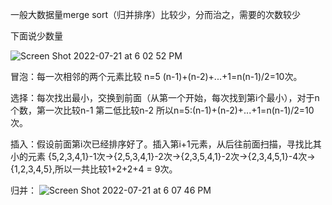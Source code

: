 一般大数据量merge sort（归并排序）比较少，分而治之，需要的次数较少

下面说少数量

![Screen Shot 2022-07-21 at 6 02 52 PM](https://user-images.githubusercontent.com/59748598/180339678-8861ace9-1536-4f29-af9f-f9b553ad5361.png)

冒泡：每一次相邻的两个元素比较 n=5 (n-1)+(n-2)+...+1=n(n-1)/2=10次。

选择：每次找出最小，交换到前面（从第一个开始，每次找到第i个最小），对于n个数，第一次比较n-1 第二低比较n-2  所以n=5:(n-1)+(n-2)+...+1=n(n-1)/2=10次。

插入：假设前面第i次已经排序好了。插入第i+1元素，从后往前面扫描，寻找比其小的元素 {5,2,3,4,1}-1次->{2,5,3,4,1}-2次->{2,3,5,4,1}-2次->{2,3,4,5,1}-4次->{1,2,3,4,5},所以一共比较1+2+2+4 = 9次。

归并： 
![Screen Shot 2022-07-21 at 6 07 46 PM](https://user-images.githubusercontent.com/59748598/180340104-6f9ec1cb-1ba3-4590-940f-1dcbdc8b1649.png)



